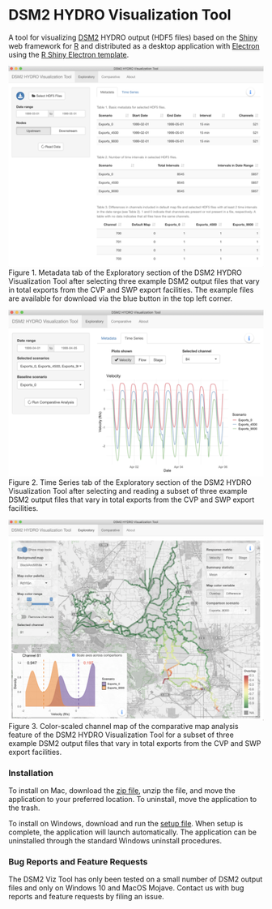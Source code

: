 # DSM2 HYDRO Visualization Tool

A tool for visualizing [DSM2](http://baydeltaoffice.water.ca.gov/modeling/deltamodeling/models/dsm2/dsm2.cfm) HYDRO output (HDF5 files) based on the [Shiny](https://shiny.rstudio.com/) web framework for [R](https://www.r-project.org/) and distributed as a desktop application with [Electron](https://electronjs.org/) using the [R Shiny Electron template](https://github.com/dirkschumacher/r-shiny-electron).

![](docs/Figure1.png)
Figure 1. Metadata tab of the Exploratory section of the DSM2 HYDRO Visualization Tool after selecting three example DSM2 output files that vary in total exports from the CVP and SWP export facilities. The example files are available for download via the blue button in the top left corner.

![](docs/Figure2.png)
Figure 2. Time Series tab of the Exploratory section of the DSM2 HYDRO Visualization Tool after selecting and reading a subset of three example DSM2 output files that vary in total exports from the CVP and SWP export facilities. 

![](docs/Figure3.png)
Figure 3. Color-scaled channel map of the comparative map analysis feature of the DSM2 HYDRO Visualization Tool for a subset of three example DSM2 output files that vary in total exports from the CVP and SWP export facilities.

### Installation

To install on Mac, download the [zip file](https://s3-us-west-2.amazonaws.com/datavore/DSM2-Viz-Tool/DSM2-Viz-Tool-darwin-x64-0.2.0.zip), unzip the file, and move the application to your preferred location. To uninstall, move the application to the trash.

To install on Windows, download and run the [setup file](https://s3-us-west-2.amazonaws.com/datavore/DSM2-Viz-Tool/DSM2-Viz-Tool-0.2.0+Setup.exe). When setup is complete, the application will launch automatically. The application can be uninstalled through the standard Windows uninstall procedures.

### Bug Reports and Feature Requests

The DSM2 Viz Tool has only been tested on a small number of DSM2 output files and only on Windows 10 and MacOS Mojave. Contact us with bug reports and feature requests by filing an issue.
